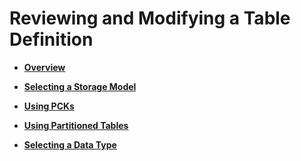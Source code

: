 # Reviewing and Modifying a Table Definition<a name="EN-US_TOPIC_0289900185"></a>

-   **[Overview](overview-13.md)**  

-   **[Selecting a Storage Model](selecting-a-storage-model-14.md)**  

-   **[Using PCKs](using-pcks.md)**  

-   **[Using Partitioned Tables](using-partitioned-tables-15.md)**  

-   **[Selecting a Data Type](selecting-a-data-type-16.md)**  


